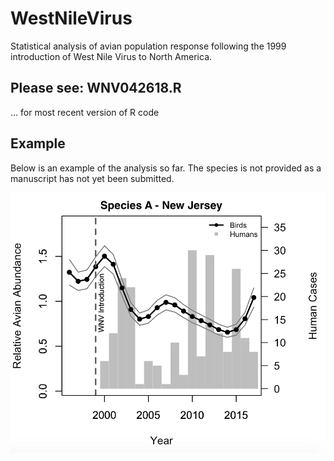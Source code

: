 # WestNileVirus

Statistical analysis of avian population response following the 1999 introduction of West Nile Virus to North America.

## Please see: WNV042618.R
... for most recent version of R code

## Example
Below is an example of the analysis so far. The species is not provided as a manuscript has not yet been submitted.

![alt text](https://github.com/GatesDupont/WestNileVirus/blob/master/Dupont_SpeciesA_NJ.png)

